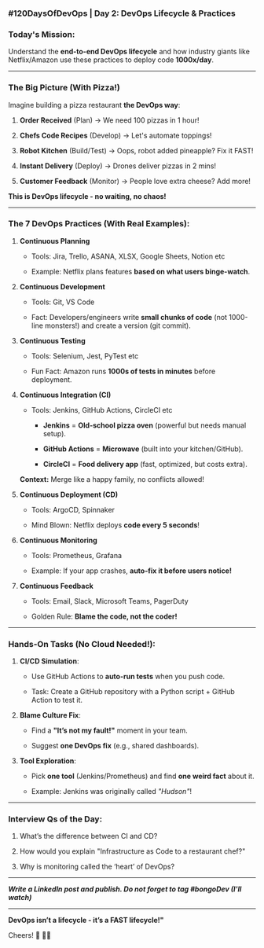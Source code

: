 ### **#120DaysOfDevOps | Day 2: DevOps Lifecycle & Practices**

### **Today's Mission:**

Understand the  **end-to-end DevOps lifecycle**  and how industry giants like Netflix/Amazon use these practices to deploy code  **1000x/day**.

----------

### **The Big Picture (With Pizza!)**

Imagine building a pizza restaurant  **the DevOps way**:

1.  **Order Received**  (Plan) →  We need 100 pizzas in 1 hour!
    
2.  **Chefs Code Recipes**  (Develop) →  Let's automate toppings!
    
3.  **Robot Kitchen**  (Build/Test) →  Oops, robot added pineapple? Fix it FAST!
    
4.  **Instant Delivery**  (Deploy) →  Drones deliver pizzas in 2 mins!
    
5.  **Customer Feedback**  (Monitor) →  People love extra cheese? Add more!
    

**This is DevOps lifecycle - no waiting, no chaos!**

----------

### The 7 DevOps Practices (With Real Examples):

1.  **Continuous Planning**
    
    -   Tools: Jira, Trello, ASANA, XLSX, Google Sheets, Notion etc
        
    -   Example: Netflix plans features  **based on what users binge-watch**.
        
2.  **Continuous Development**
    
    -   Tools: Git, VS Code
        
    -   Fact: Developers/engineers write  **small chunks of code**  (not 1000-line monsters!) and create a version (git commit).
        
3.  **Continuous Testing**
    
    -   Tools: Selenium, Jest, PyTest etc
        
    -   Fun Fact: Amazon runs  **1000s of tests in minutes**  before deployment.
        
4.  **Continuous Integration (CI)**
    
    -   Tools: Jenkins, GitHub Actions, CircleCI etc
	       - **Jenkins**  =  **Old-school pizza oven**  (powerful but needs manual setup).
    
		-   **GitHub Actions**  =  **Microwave**  (built into your kitchen/GitHub).
    
		-   **CircleCI**  =  **Food delivery app**  (fast, optimized, but costs extra).
        
	  **Context:** Merge like a happy family, no conflicts allowed!
        
5.  **Continuous Deployment (CD)**
    
    -   Tools: ArgoCD, Spinnaker
        
    -   Mind Blown: Netflix deploys  **code every 5 seconds**!
        
6.  **Continuous Monitoring**
    
    -   Tools: Prometheus, Grafana
        
    -   Example: If your app crashes,  **auto-fix it before users notice!**
        
7.  **Continuous Feedback**
    
    -   Tools: Email, Slack, Microsoft Teams, PagerDuty
        
    -   Golden Rule:  **Blame the code, not the coder!**
        

----------

### **Hands-On Tasks (No Cloud Needed!):**

1.  **CI/CD Simulation**:
    
    -   Use GitHub Actions to  **auto-run tests**  when you push code.
        
    -   Task: Create a GitHub repository with a Python script + GitHub Action to test it.
        
2.  **Blame Culture Fix**:
    
    -   Find a  **"It’s not my fault!"**  moment in your team.
        
    -   Suggest  **one DevOps fix**  (e.g., shared dashboards).
        
3.  **Tool Exploration**:
    
    -   Pick  **one tool**  (Jenkins/Prometheus) and find  **one weird fact**  about it.
        
    -   Example: Jenkins was originally called  _"Hudson"_!
        

----------

###  Interview Qs of the Day:

1.  What’s the difference between CI and CD?
    
2.  How would you explain "Infrastructure as Code to a restaurant chef?"
    
3.  Why is monitoring called the ‘heart’ of DevOps?

---
**_Write a LinkedIn post and publish. Do not forget to tag #bongoDev (I'll watch)_**
    

----------
    

**DevOps isn’t a lifecycle - it’s a FAST lifecycle!"**

Cheers! 🚀 🚀🚀
